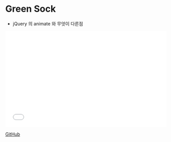 # Green Sock

* jQuery 의 animate 와 무엇이 다른점

<iframe width="100%" height="300" src="//jsfiddle.net/recoveryman/kh3pnzhz/2/embedded/result,js,html,css/" allowfullscreen="allowfullscreen" frameborder="0"></iframe>

[GitHub](http://github.com "깃허브") 